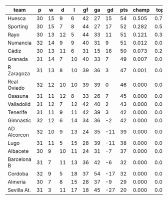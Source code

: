 |    team     | p  | w  | d  | l  | gf | ga | gd  | pts | champ | top2  | top3  | top4  |  5-7  | bot4  | bot3  | bot2  |
|-------------|----|----|----|----|----|----|-----|-----|-------|-------|-------|-------|-------|-------|-------|-------|
| Huesca      | 30 | 15 |  9 |  6 | 42 | 27 |  15 |  54 | 0.505 | 0.760 | 0.895 | 0.960 | 0.040 | 0.000 | 0.000 | 0.000|
| Sporting    | 30 | 15 |  7 |  8 | 44 | 27 |  17 |  52 | 0.282 | 0.585 | 0.783 | 0.901 | 0.097 | 0.000 | 0.000 | 0.000|
| Rayo        | 30 | 13 | 12 |  5 | 44 | 33 |  11 |  51 | 0.121 | 0.330 | 0.575 | 0.773 | 0.215 | 0.000 | 0.000 | 0.000|
| Numancia    | 32 | 14 |  9 |  9 | 40 | 31 |   9 |  51 | 0.012 | 0.075 | 0.221 | 0.449 | 0.496 | 0.000 | 0.000 | 0.000|
| Cádiz       | 30 | 13 | 11 |  6 | 31 | 15 |  16 |  50 | 0.073 | 0.217 | 0.422 | 0.650 | 0.316 | 0.000 | 0.000 | 0.000|
| Granada     | 31 | 14 |  7 | 10 | 40 | 33 |   7 |  49 | 0.007 | 0.026 | 0.070 | 0.154 | 0.596 | 0.000 | 0.000 | 0.000|
| R Zaragoza  | 31 | 13 |  8 | 10 | 39 | 36 |   3 |  47 | 0.001 | 0.007 | 0.026 | 0.076 | 0.505 | 0.000 | 0.000 | 0.000|
| Real Oviedo | 32 | 12 | 10 | 10 | 39 | 39 |   0 |  46 | 0.000 | 0.000 | 0.001 | 0.006 | 0.178 | 0.000 | 0.000 | 0.000|
| Osasuna     | 31 | 11 | 12 |  8 | 33 | 26 |   7 |  45 | 0.000 | 0.001 | 0.006 | 0.022 | 0.317 | 0.000 | 0.000 | 0.000|
| Valladolid  | 31 | 12 |  7 | 12 | 42 | 40 |   2 |  43 | 0.000 | 0.000 | 0.001 | 0.005 | 0.133 | 0.000 | 0.000 | 0.000|
| Tenerife    | 31 | 11 |  9 | 11 | 42 | 39 |   3 |  42 | 0.000 | 0.000 | 0.001 | 0.003 | 0.094 | 0.001 | 0.000 | 0.000|
| Gimnastic   | 32 | 12 |  6 | 14 | 34 | 36 |  -2 |  42 | 0.000 | 0.000 | 0.000 | 0.000 | 0.012 | 0.001 | 0.000 | 0.000|
| AD Alcorcon | 32 | 10 |  9 | 13 | 24 | 35 | -11 |  39 | 0.000 | 0.000 | 0.000 | 0.000 | 0.000 | 0.113 | 0.019 | 0.001|
| Lugo        | 31 | 11 |  5 | 15 | 28 | 39 | -11 |  38 | 0.000 | 0.000 | 0.000 | 0.000 | 0.001 | 0.082 | 0.014 | 0.001|
| Albacete    | 30 |  9 | 10 | 11 | 24 | 31 |  -7 |  37 | 0.000 | 0.000 | 0.000 | 0.000 | 0.001 | 0.151 | 0.037 | 0.004|
| Barcelona B | 31 |  7 | 11 | 13 | 36 | 42 |  -6 |  32 | 0.000 | 0.000 | 0.000 | 0.000 | 0.000 | 0.819 | 0.489 | 0.190|
| Cordoba     | 32 |  9 |  5 | 18 | 37 | 54 | -17 |  32 | 0.000 | 0.000 | 0.000 | 0.000 | 0.000 | 0.952 | 0.782 | 0.437|
| Almeria     | 30 |  7 |  8 | 15 | 28 | 37 |  -9 |  29 | 0.000 | 0.000 | 0.000 | 0.000 | 0.000 | 0.881 | 0.657 | 0.366|
| Sevilla At. | 31 |  3 | 11 | 17 | 18 | 45 | -27 |  20 | 0.000 | 0.000 | 0.000 | 0.000 | 0.000 | 1.000 | 1.000 | 1.000|
